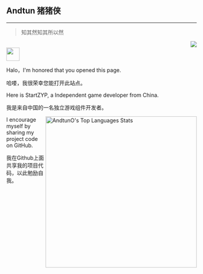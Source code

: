 ## Andtun 猪猪侠
- - -

>知其然知其所以然

<a href="#">
  <img align="right" src="https://github-readme-stats.vercel.app/api?username=StartZYP&show_icons=true&hide_border=false&icon_color=ffb90f&title_color=586069&count_private=true&include_all_commits=true">
</a>

<br>

<img src="https://raw.githubusercontent.com/iampavangandhi/iampavangandhi/master/gifs/Hi.gif" width="35px">

Halo，I'm honored that you opened this page.

哈喽，我很荣幸您能打开此站点。

Here is StartZYP, a Independent game developer from China.

我是来自中国的一名独立游戏组件开发者。

<a href="#">
  <img align="right" alt="AndtunO's Top Languages Stats" src="https://github-readme-stats.vercel.app/api/top-langs/?username=AndtunO&hide=smalltalk&theme=buefy&layout=compact&hide_border=true" width="400"/>
</a>

I encourage myself by sharing my project code on GitHub.

我在Github上面共享我的项目代码，以此勉励自我。

<br>
<br>


